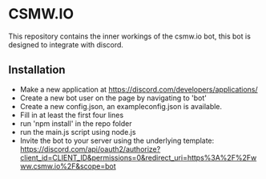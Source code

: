 # CSMW.IO
This repository contains the inner workings of the csmw.io bot, this bot is designed to integrate with discord. 

## Installation

* Make a new application at https://discord.com/developers/applications/
* Create a new bot user on the page by navigating to 'bot'
* Create a new config.json, an exampleconfig.json is available.
* Fill in at least the first four lines
* run 'npm install' in the repo folder
* run the main.js script using node.js
* Invite the bot to your server using the underlying template:
https://discord.com/api/oauth2/authorize?client_id=CLIENT_ID&permissions=0&redirect_uri=https%3A%2F%2Fwww.csmw.io%2F&scope=bot

